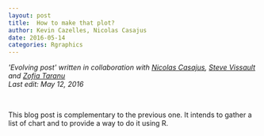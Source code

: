 ```yaml
---
layout: post
title:  How to make that plot?
author: Kevin Cazelles, Nicolas Casajus
date: 2016-05-14
categories: Rgraphics
---
```


*'Evolving post' written in collaboration with [Nicolas Casajus](http://nicolascasajus.fr), [Steve Vissault](http://steveviss.github.io) and [Zofia Taranu](http://zofiaecaterinataranu.weebly.com)*
<br/>
*Last edit: May 12, 2016*

<br/>

This blog post is complementary to the previous one. It intends to gather a list of chart and to provide a way to do it using R.








<br/>
